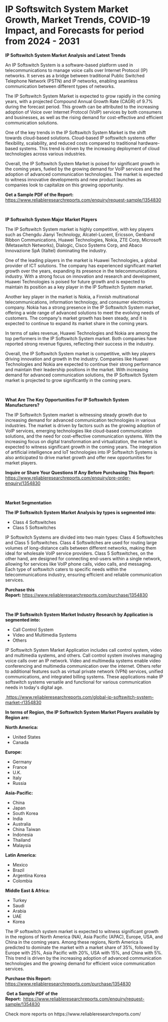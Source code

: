 <p><h1>IP Softswitch System Market Growth, Market Trends, COVID-19 Impact, and Forecasts for period from 2024 - 2031</h1></p><p><strong>IP Softswitch System Market Analysis and Latest Trends</strong></p>
<p><p>An IP Softswitch System is a software-based platform used in telecommunications to manage voice calls over Internet Protocol (IP) networks. It serves as a bridge between traditional Public Switched Telephone Network (PSTN) and IP networks, enabling seamless communication between different types of networks.</p><p>The IP Softswitch System Market is expected to grow rapidly in the coming years, with a projected Compound Annual Growth Rate (CAGR) of 9.7% during the forecast period. This growth can be attributed to the increasing adoption of Voice over Internet Protocol (VoIP) services by both consumers and businesses, as well as the rising demand for cost-effective and efficient communication solutions.</p><p>One of the key trends in the IP Softswitch System Market is the shift towards cloud-based solutions. Cloud-based IP softswitch systems offer flexibility, scalability, and reduced costs compared to traditional hardware-based systems. This trend is driven by the increasing deployment of cloud technologies across various industries.</p><p>Overall, the IP Softswitch System Market is poised for significant growth in the coming years, fueled by the growing demand for VoIP services and the adoption of advanced communication technologies. The market is expected to witness innovative developments and new product launches as companies look to capitalize on this growing opportunity.</p></p>
<p><strong>Get a Sample PDF of the Report:&nbsp;</strong> <a href="https://www.reliableresearchreports.com/enquiry/request-sample/1354830">https://www.reliableresearchreports.com/enquiry/request-sample/1354830</a></p>
<p>&nbsp;</p>
<p><strong>IP Softswitch System Major Market Players</strong></p>
<p><p>The IP Softswitch System market is highly competitive, with key players such as Chengdu Jianyi Technology, Alcatel-Lucent, Ericsson, Genband Ribbon Communications, Huawei Technologies, Nokia, ZTE Corp, Microsoft (Metaswitch Networks), Dialogic, Cisco Systems Corp, and Abaco Innovazione SpA (Italtel) dominating the industry.</p><p>One of the leading players in the market is Huawei Technologies, a global provider of ICT solutions. The company has experienced significant market growth over the years, expanding its presence in the telecommunications industry. With a strong focus on innovation and research and development, Huawei Technologies is poised for future growth and is expected to maintain its position as a key player in the IP Softswitch System market.</p><p>Another key player in the market is Nokia, a Finnish multinational telecommunications, information technology, and consumer electronics company. Nokia has a strong presence in the IP Softswitch System market, offering a wide range of advanced solutions to meet the evolving needs of customers. The company's market growth has been steady, and it is expected to continue to expand its market share in the coming years.</p><p>In terms of sales revenue, Huawei Technologies and Nokia are among the top performers in the IP Softswitch System market. Both companies have reported strong revenue figures, reflecting their success in the industry.</p><p>Overall, the IP Softswitch System market is competitive, with key players driving innovation and growth in the industry. Companies like Huawei Technologies and Nokia are expected to continue their strong performance and maintain their leadership positions in the market. With increasing demand for advanced communication solutions, the IP Softswitch System market is projected to grow significantly in the coming years.</p></p>
<p>&nbsp;</p>
<p><strong>What Are The Key Opportunities For IP Softswitch System Manufacturers?</strong></p>
<p><p>The IP Softswitch System market is witnessing steady growth due to increasing demand for advanced communication technologies in various industries. The market is driven by factors such as the growing adoption of VoIP services, emerging technologies like cloud-based communication solutions, and the need for cost-effective communication systems. With the increasing focus on digital transformation and virtualization, the market is expected to witness significant growth in the coming years. The integration of artificial intelligence and IoT technologies into IP Softswitch Systems is also anticipated to drive market growth and offer new opportunities for market players.</p></p>
<p><strong>Inquire or Share Your Questions If Any Before Purchasing This Report:</strong> <a href="https://www.reliableresearchreports.com/enquiry/pre-order-enquiry/1354830">https://www.reliableresearchreports.com/enquiry/pre-order-enquiry/1354830</a></p>
<p>&nbsp;</p>
<p><strong>Market Segmentation</strong></p>
<p><strong>The IP Softswitch System Market Analysis by types is segmented into:</strong></p>
<p><ul><li>Class 4 Softswitches</li><li>Class 5 Softswitches</li></ul></p>
<p><p>IP Softswitch Systems are divided into two main types: Class 4 Softswitches and Class 5 Softswitches. Class 4 Softswitches are used for routing large volumes of long-distance calls between different networks, making them ideal for wholesale VoIP service providers. Class 5 Softswitches, on the other hand, are designed for connecting end-users within a single network, allowing for services like VoIP phone calls, video calls, and messaging. Each type of softswitch caters to specific needs within the telecommunications industry, ensuring efficient and reliable communication services.</p></p>
<p><strong>Purchase this Report:&nbsp;</strong><a href="https://www.reliableresearchreports.com/purchase/1354830">https://www.reliableresearchreports.com/purchase/1354830</a></p>
<p>&nbsp;</p>
<p><strong>The IP Softswitch System Market Industry Research by Application is segmented into:</strong></p>
<p><ul><li>Call Control System</li><li>Video and Multimedia Systems</li><li>Others</li></ul></p>
<p><p>IP Softswitch System Market Application includes call control system, video and multimedia systems, and others. Call control system involves managing voice calls over an IP network. Video and multimedia systems enable video conferencing and multimedia communication over the internet. Others refer to additional features such as virtual private network (VPN) services, unified communications, and integrated billing systems. These applications make IP softswitch systems versatile and functional for various communication needs in today's digital age.</p></p>
<p><a href="https://www.reliableresearchreports.com/global-ip-softswitch-system-market-r1354830">&nbsp;https://www.reliableresearchreports.com/global-ip-softswitch-system-market-r1354830</a></p>
<p><strong>In terms of Region, the IP Softswitch System Market Players available by Region are:</strong></p>
<p>
    <p> <strong> North America: </strong>
        <ul>
            <li>United States</li>
            <li>Canada</li>
        </ul>
        </p> 
    <p> <strong> Europe: </strong>
        <ul>
            <li>Germany</li>
            <li>France</li>
            <li>U.K.</li>
            <li>Italy</li>
            <li>Russia</li>
        </ul>
        </p> 
    <p> <strong> Asia-Pacific: </strong>
        <ul>
            <li>China</li>
            <li>Japan</li>
            <li>South Korea</li>
            <li>India</li>
            <li>Australia</li>
            <li>China Taiwan</li>
            <li>Indonesia</li>
            <li>Thailand</li>
            <li>Malaysia</li>
        </ul>
        </p> 
    <p> <strong> Latin America: </strong>
        <ul>
            <li>Mexico</li>
            <li>Brazil</li>
            <li>Argentina Korea</li>
            <li>Colombia</li>
        </ul>
        </p> 
    <p> <strong> Middle East & Africa: </strong>
        <ul>
            <li>Turkey</li>
            <li>Saudi</li>
            <li>Arabia</li>
            <li>UAE</li>
            <li>Korea</li>
        </ul>
    </p>
    </p>
<p><p>The IP softswitch system market is expected to witness significant growth in the regions of North America (NA), Asia Pacific (APAC), Europe, USA, and China in the coming years. Among these regions, North America is predicted to dominate the market with a market share of 35%, followed by Europe with 25%, Asia Pacific with 20%, USA with 15%, and China with 5%. This trend is driven by the increasing adoption of advanced communication technologies and the growing demand for efficient voice communication services.</p></p>
<p><strong>Purchase this Report: </strong><a href="https://www.reliableresearchreports.com/purchase/1354830">https://www.reliableresearchreports.com/purchase/1354830</a></p>
<p>&nbsp;<strong>Get a Sample PDF of the Report:&nbsp;&nbsp;</strong><a href="https://www.reliableresearchreports.com/enquiry/request-sample/1354830">https://www.reliableresearchreports.com/enquiry/request-sample/1354830</a></p>
<p><strong></strong></p>
<p>Check more reports on https://www.reliableresearchreports.com/</p>